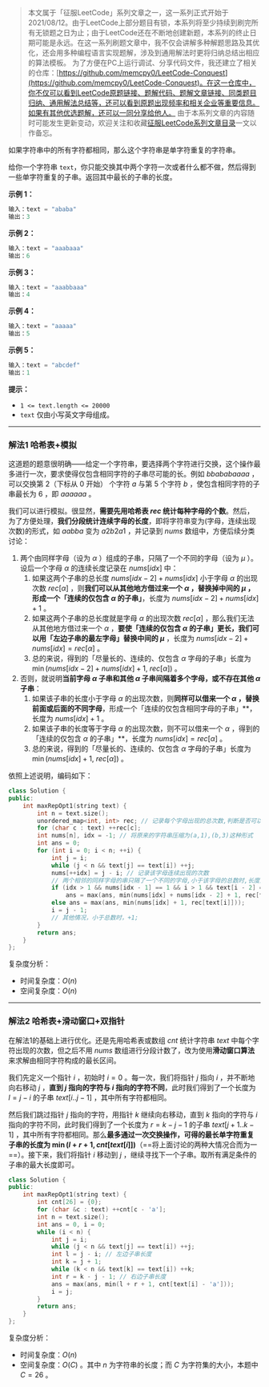 > 本文属于「征服LeetCode」系列文章之一，这一系列正式开始于2021/08/12。由于LeetCode上部分题目有锁，本系列将至少持续到刷完所有无锁题之日为止；由于LeetCode还在不断地创建新题，本系列的终止日期可能是永远。在这一系列刷题文章中，我不仅会讲解多种解题思路及其优化，还会用多种编程语言实现题解，涉及到通用解法时更将归纳总结出相应的算法模板。
> <b></b>
> 为了方便在PC上运行调试、分享代码文件，我还建立了相关的仓库：[https://github.com/memcpy0/LeetCode-Conquest](https://github.com/memcpy0/LeetCode-Conquest)。在这一仓库中，你不仅可以看到LeetCode原题链接、题解代码、题解文章链接、同类题目归纳、通用解法总结等，还可以看到原题出现频率和相关企业等重要信息。如果有其他优选题解，还可以一同分享给他人。
> <b></b>
> 由于本系列文章的内容随时可能发生更新变动，欢迎关注和收藏[征服LeetCode系列文章目录](https://memcpy0.blog.csdn.net/article/details/119656559)一文以作备忘。

如果字符串中的所有字符都相同，那么这个字符串是单字符重复的字符串。

给你一个字符串 `text`，你只能交换其中两个字符一次或者什么都不做，然后得到一些单字符重复的子串。返回其中最长的子串的长度。

**示例 1：**
```java
输入：text = "ababa"
输出：3
```
**示例 2：**
```java
输入：text = "aaabaaa"
输出：6
```
**示例 3：**
```java
输入：text = "aaabbaaa"
输出：4
```
**示例 4：**
```java
输入：text = "aaaaa"
输出：5
```
**示例 5：**
```java
输入：text = "abcdef"
输出：1
```
**提示：**
-   `1 <= text.length <= 20000`
-   `text` 仅由小写英文字母组成。

---
### 解法1 哈希表+模拟
这道题的题意很明确——给定一个字符串，要选择两个字符进行交换，这个操作最多进行一次，要求使得仅包含相同字符的子串尽可能的长。例如 $bbababaaaa$ ，可以交换第 $2$（下标从 $0$ 开始） 个字符 $a$ 与第 $5$ 个字符 $b$ ，使包含相同字符的子串最长为 $6$ ，即 $aaaaaa$ 。

我们可以进行模拟。很显然，**需要先用哈希表 $rec$ 统计每种字母的个数**。然后，为了方便处理，**我们分段统计连续字母的长度**，即将字符串变为(字母，连续出现次数)的形式，如 $aabba$ 变为 $a2b2a1$ ，并记录到 $nums$ 数组中，方便后续分类讨论：
1. 两个由同样字母（设为 $\alpha$ ）组成的子串，只隔了一个不同的字母（设为 $\mu$ ）。设后一个字母 $\alpha$ 的连续长度记录在 $nums[idx]$ 中：
    1. 如果这两个子串的总长度 $nums[idx - 2] + nums[idx]$ 小于字母 $\alpha$ 的出现次数 $rec[\alpha]$ ，则**我们可以从其他地方借过来一个 $\alpha$ ，替换掉中间的 $\mu$ ，形成一个「连续的仅包含 $\alpha$ 的子串」**，长度为 $nums[idx - 2] + nums[idx] + 1$ 。
    2. 如果这两个子串的总长度就是字母 $\alpha$ 的出现次数 $rec[\alpha]$ ，那么我们无法从其他地方借过来一个 $\alpha$ ，**要使「连续的仅包含 $\alpha$ 的子串」更长，我们可以用「左边子串的最左字母」替换中间的 $\mu$** ，长度为 $nums[idx - 2] + nums[idx] = rec[\alpha]$ 。
    3. 总的来说，得到的「尽量长的、连续的、仅包含 $\alpha$ 字母的子串」长度为 $\min(nums[idx - 2] + nums[idx] + 1,\ rec[\alpha])$ 。
2. 否则，就说明**当前字母 $\alpha$ 子串和其他 $\alpha$ 子串间隔着多个字母，或不存在其他 $\alpha$ 子串**：
    1. 如果该子串的长度小于字母 $\alpha$ 的出现次数，则**同样可以借来一个 $\alpha$ ，替换前面或后面的不同字母**，形成一个「连续的仅包含相同字母的子串」**，长度为 $nums[idx] + 1$ 。
    2. 如果该子串的长度等于字母 $\alpha$ 的出现次数，则不可以借来一个 $\alpha$ ，得到的「连续的仅包含 $\alpha$ 的子串」**，长度为 $nums[idx]  = rec[\alpha]$ 。
    3. 总的来说，得到的「尽量长的、连续的、仅包含 $\alpha$ 字母的子串」长度为 $\min( nums[idx] + 1,\ rec[\alpha])$ 。

依照上述说明，编码如下：
```cpp
class Solution {
public:
    int maxRepOpt1(string text) {
        int n = text.size();
        unordered_map<int, int> rec; // 记录每个字母出现的总次数,判断是否可以借一个字母进行替换
        for (char c : text) ++rec[c];
        int nums[n], idx = -1; // 将原来的字符串压缩为(a,1),(b,3)这种形式
        int ans = 0;
        for (int i = 0; i < n; ++i) {
            int j = i;
            while (j < n && text[j] == text[i]) ++j;
            nums[++idx] = j - i; // 记录该字母连续出现的次数
            // 两个相邻的同样字母的串只隔了一个不同的字母,小于该字母的总数时,长度为合并+1
            if (idx > 1 && nums[idx - 1] == 1 && i > 1 && text[i - 2] == text[i])
                ans = max(ans, min(nums[idx] + nums[idx - 2] + 1, rec[text[i]]));
            else ans = max(ans, min(nums[idx] + 1, rec[text[i]]));
            i = j - 1;
            // 其他情况，小于总数时，+1;
        }  
        return ans;
    }
};
```
复杂度分析：
- 时间复杂度：$O(n)$
- 空间复杂度：$O(n)$

---
### 解法2 哈希表+滑动窗口+双指针
在解法1的基础上进行优化。还是先用哈希表或数组 $cnt$ 统计字符串 $text$ 中每个字符出现的次数，但之后不用 $nums$ 数组进行分段计数了，改为使用**滑动窗口算法**来求解由相同字符构成的最长区间。

我们先定义一个指针 $i$ ，初始时 $i = 0$ 。每一次，我们将指针 $j$ 指向 $i$ ，并不断地向右移动 $j$ ，**直到 $j$ 指向的字符与 $i$ 指向的字符不同**，此时我们得到了一个长度为 $l=j−i$ 的子串 $text[i..j−1]$ ，其中所有字符都相同。

然后我们跳过指针 $j$ 指向的字符，用指针 $k$ 继续向右移动，直到 $k$ 指向的字符与 $i$ 指向的字符不同，此时我们得到了一个长度为 $r = k - j - 1$ 的子串 $text[j+1..k-1]$ ，其中所有字符都相同。那么**最多通过一次交换操作，可得的最长单字符重复子串的长度为 $\min(l + r + 1, cnt[text[i]])$**（==将上面讨论的两种大情况合而为一==）。接下来，我们将指针 $i$ 移动到 $j$ ，继续寻找下一个子串。取所有满足条件的子串的最大长度即可。
```cpp
class Solution {
public:
    int maxRepOpt1(string text) {
        int cnt[26] = {0};
        for (char &c : text) ++cnt[c - 'a'];
        int n = text.size();
        int ans = 0, i = 0;
        while (i < n) {
            int j = i;
            while (j < n && text[j] == text[i]) ++j;
            int l = j - i; // 左边子串长度
            int k = j + 1;
            while (k < n && text[k] == text[i]) ++k;
            int r = k - j - 1; // 右边子串长度
            ans = max(ans, min(l + r + 1, cnt[text[i] - 'a']));
            i = j;
        }
        return ans;
    }
};
```
复杂度分析：
- 时间复杂度：$O(n)$ 
- 空间复杂度：$O(C)$ 。其中 $n$ 为字符串的长度；而 $C$ 为字符集的大小，本题中 $C = 26$ 。